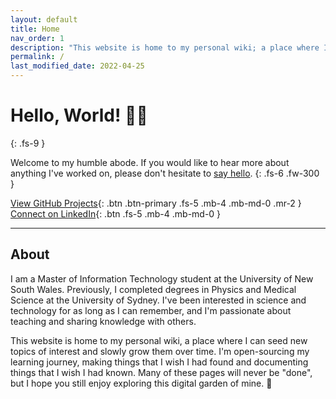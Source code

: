 ```yaml
---
layout: default
title: Home
nav_order: 1
description: "This website is home to my personal wiki; a place where I gather and share knowledge on topics I'm interested in."
permalink: /
last_modified_date: 2022-04-25
---
```


# Hello, World! 👋🏻
{: .fs-9 }

Welcome to my humble abode. If you would like to hear more about anything I've worked on, please don't hesitate to [say hello](mailto:hello@tonyle.com "hello@tonyle.com").
{: .fs-6 .fw-300 }

[View GitHub Projects](https://www.github.com/tfle/){: .btn .btn-primary .fs-5 .mb-4 .mb-md-0 .mr-2 } [Connect on LinkedIn](https://www.linkedin.com/in/tonyfle/ "Opens in a new tab"){: .btn .fs-5 .mb-4 .mb-md-0 }

---

## About

I am a Master of Information Technology student at the University of New South Wales. Previously, I completed degrees in Physics and Medical Science at the University of Sydney. I've been interested in science and technology for as long as I can remember, and I'm passionate about teaching and sharing knowledge with others.

This website is home to my personal wiki, a place where I can seed new topics of interest and slowly grow them over time. I'm open-sourcing my learning journey, making things that I wish I had found and documenting things that I wish I had known. Many of these pages will never be "done", but I hope you still enjoy exploring this digital garden of mine. 🌱
